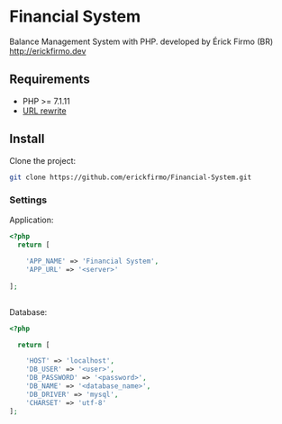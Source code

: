 # Financial System
Balance Management System with PHP. developed by Érick Firmo (BR) http://erickfirmo.dev


## Requirements
- PHP >= 7.1.11
- <a href="https://github.com/erickfirmo/.htaccess/blob/master/.htaccess" target="_blank">URL rewrite</a>


## Install
Clone the project:

```sh
git clone https://github.com/erickfirmo/Financial-System.git
```
### Settings

Application:
```php
<?php
  return [
  
    'APP_NAME' => 'Financial System',
    'APP_URL' => '<server>'
    
];
  

```

Database:
```php
<?php

  return [

    'HOST' => 'localhost',
    'DB_USER' => '<user>',
    'DB_PASSWORD' => '<password>',
    'DB_NAME' => '<database_name>',
    'DB_DRIVER' => 'mysql',
    'CHARSET' => 'utf-8'
];

  
```
